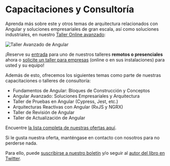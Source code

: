 # Capacitaciones y Consultoría

Aprenda más sobre este y otros temas de arquitectura relacionados con Angular y soluciones empresariales de gran escala, así como soluciones industriales, en nuestro [Taller Online avanzado](https://www.angulararchitects.io/en/angular-workshops/advanced-angular-enterprise-architecture-incl-ivy/):

![Taller Avanzado de Angular](images/ad.png)

¡Reserve su [entrada](https://www.angulararchitects.io/en/angular-workshops/advanced-angular-enterprise-architecture-incl-ivy/) para uno de nuestros talleres **remotos o presenciales** ahora o [solicite un taller para empresas](https://www.angulararchitects.io/en/angular-workshops/) (online o en sus instalaciones) para usted y su equipo!

Además de esto, ofrecemos los siguientes temas como parte de nuestras capacitaciones o talleres de consultoría:

- Fundamentos de Angular: Bloques de Construcción y Conceptos
- Angular Avanzado: Soluciones Empresariales y Arquitectura
- Taller de Pruebas en Angular (Cypress, Jest, etc.)
- Arquitecturas Reactivas con Angular (RxJS y NGRX)
- Taller de Revisión de Angular
- Taller de Actualización de Angular

Encuentre [la lista completa de nuestras ofertas aquí](https://www.angulararchitects.io/en/angular-workshops/).

Si le gusta nuestra oferta, manténgase en contacto con nosotros para no perderse nada.

Para ello, puede [suscribirse a nuestro boletín](https://www.angulararchitects.io/subscribe/) y/o seguir al [autor del libro en Twitter](https://twitter.com/ManfredSteyer).
